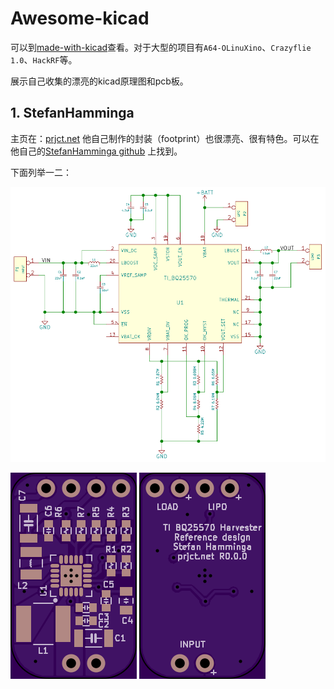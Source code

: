 # Awesome-kicad

可以到[made-with-kicad](http://kicad-pcb.org/made-with-kicad/)查看。对于大型的项目有`A64-OLinuXino`、`Crazyflie 1.0`、`HackRF`等。

展示自己收集的漂亮的kicad原理图和pcb板。

## 1. StefanHamminga

主页在：[prjct.net](prjct.net) 他自己制作的封装（footprint）也很漂亮、很有特色。可以在他自己的[StefanHamminga github](https://github.com/StefanHamminga) 上找到。

下面列举一二：

![BQ25570_Harvester.svg](figs/BQ25570_Harvester.svg)

![bq25570_harvester_top.png](figs/bq25570_harvester_top.png) ![bq25570_harvester_bot.png](figs/bq25570_harvester_bot.png)

